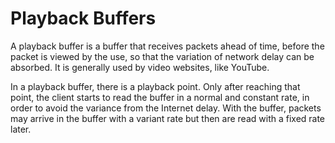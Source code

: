 # Playback Buffers

A playback buffer is a buffer that receives packets ahead of time, before the packet is viewed by the use, so that the variation of network delay can be absorbed. It is generally used by video websites, like YouTube.

In a playback buffer, there is a playback point. Only after reaching that point, the client starts to read the buffer in a normal and constant rate, in order to avoid the variance from the Internet delay. With the buffer, packets may arrive in the buffer with a variant rate but then are read with a fixed rate later.
